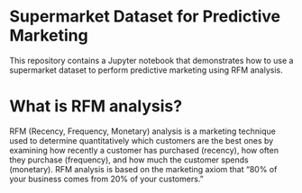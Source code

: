 # Supermarket Dataset for Predictive Marketing
This repository contains a Jupyter notebook that demonstrates how to use a supermarket dataset to perform predictive marketing using RFM analysis.

# What is RFM analysis?
RFM (Recency, Frequency, Monetary) analysis is a marketing technique used to determine quantitatively which customers are the best ones by examining how recently a customer has purchased (recency), how often they purchase (frequency), and how much the customer spends (monetary). RFM analysis is based on the marketing axiom that “80% of your business comes from 20% of your customers.”
